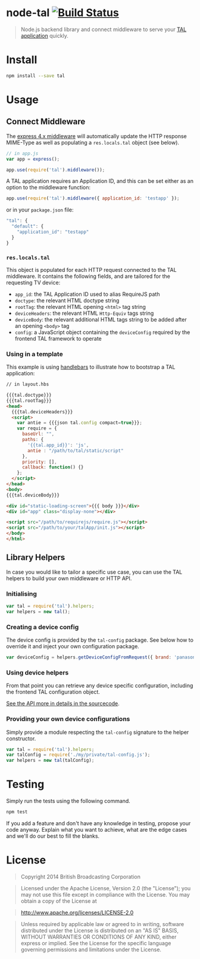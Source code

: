 # node-tal [![Build Status](https://travis-ci.org/bbcrd/node-tal.png?branch=master)](https://travis-ci.org/bbcrd/node-tal)

> Node.js backend library and connect middleware to serve your [TAL application](http://fmtvp.github.io/tal/) quickly.

# Install

```bash
npm install --save tal
```

# Usage

## Connect Middleware

The [express 4.x middleware](http://expressjs.com/4x/api.html) will automatically update the HTTP response
MIME-Type as well as populating a `res.locals.tal` object (see below).

```js
// in app.js
var app = express();

app.use(require('tal').middleware());
```

A TAL application requires an Application ID, and this can be set either as an
option to the middleware function:

```js
app.use(require('tal').middleware({ application_id: 'testapp' });
```

or in your `package.json` file:

```js
"tal": {
  "default": {
    "application_id": "testapp"
  }
}
```

### `res.locals.tal`

This object is populated for each HTTP request connected to the TAL middleware. It contains the following fields,
and are tailored for the requesting TV device:

 * `app_id`: the TAL Application ID used to alias RequireJS path
 * `doctype`: the relevant HTML doctype string
 * `rootTag`: the relevant HTML opening `<html>` tag string
 * `deviceHeaders`: the relevant HTML `Http-Equiv` tags string
 * `deviceBody`: the relevant additional HTML tags string to be added after an opening `<body>` tag
 * `config`: a JavaScript object containing the `deviceConfig` required by the frontend TAL framework to operate

### Using in a template

This example is using [handlebars](http://handlebarsjs.com/) to illustrate how to bootstrap a TAL application:

```html
// in layout.hbs

{{{tal.doctype}}}
{{{tal.rootTag}}}
<head>
  {{{tal.deviceHeaders}}}
  <script>
    var antie = {{{json tal.config compact=true}}};
    var require = {
      baseUrl: "",
      paths: {
        '{{tal.app_id}}': 'js',
        antie : "/path/to/tal/static/script"
      },
      priority: [],
      callback: function() {}
    };
  </script>
</head>
<body>
{{{tal.deviceBody}}}

<div id="static-loading-screen">{{{ body }}}</div>
<div id="app" class="display-none"></div>

<script src="/path/to/requirejs/require.js"></script>
<script src="/path/to/your/talApp/init.js"></script>
</body>
</html>
```

## Library Helpers

In case you would like to tailor a specific use case, you can use the TAL helpers to build your own middleware or HTTP API.

### Initialising

```js
var tal = require('tal').helpers;
var helpers = new tal();
```

### Creating a device config

The device config is provided by the `tal-config` package. See below how to override it and inject your own configuration package.

```js
var deviceConfig = helpers.getDeviceConfigFromRequest({ brand: 'panasonic', model: 'tv_2013' });
```

### Using device helpers

From that point you can retrieve any device specific configuration, including the frontend TAL configuration object.

[See the API more in details in the sourcecode](lib/helpers.js).

### Providing your own device configurations

Simply provide a module respecting the `tal-config` signature to the helper constructor.

```js
var tal = require('tal').helpers;
var talConfig = require('./my/private/tal-config.js');
var helpers = new tal(talConfig);
```

# Testing

Simply run the tests using the following command.

```bash
npm test
```

If you add a feature and don't have any knowledge in testing, propose your code anyway. Explain what you want to achieve,
what are the edge cases and we'll do our best to fill the blanks.

# License

> Copyright 2014 British Broadcasting Corporation

> Licensed under the Apache License, Version 2.0 (the "License"); you may not use this file except in compliance with the License.
> You may obtain a copy of the License at

> http://www.apache.org/licenses/LICENSE-2.0

> Unless required by applicable law or agreed to in writing, software distributed under the License is distributed on an "AS IS" BASIS, WITHOUT WARRANTIES OR CONDITIONS OF ANY KIND, either express or implied.
> See the License for the specific language governing permissions and limitations under the License.

